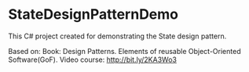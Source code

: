 # StateDesignPatternDemo
This C# project created for demonstrating the State design pattern.

Based on:
Book: Design Patterns. Elements of reusable Object-Oriented Software(GoF). 
Video course: http://bit.ly/2KA3Wo3


